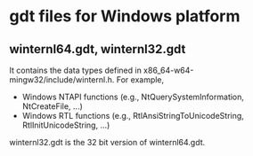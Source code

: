 # gdt files for Windows platform

## winternl64.gdt, winternl32.gdt

It contains the data types defined in x86\_64-w64-mingw32/include/winternl.h. For example,

- Windows NTAPI functions (e.g., NtQuerySystemInformation, NtCreateFile, ...)
- Windows RTL functions (e.g., RtlAnsiStringToUnicodeString, RtlInitUnicodeString, ...)

winternl32.gdt is the 32 bit version of winternl64.gdt.


